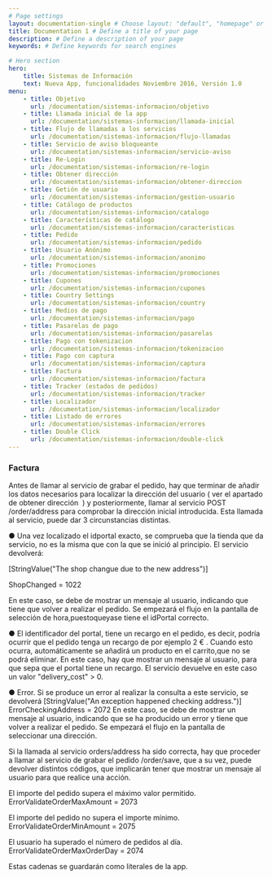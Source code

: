 ```yaml
---
# Page settings
layout: documentation-single # Choose layout: "default", "homepage" or "documentation-archive"
title: Documentation 1 # Define a title of your page
description: # Define a description of your page
keywords: # Define keywords for search engines

# Hero section
hero:
    title: Sistemas de Información
    text: Nueva App, funcionalidades Noviembre 2016, Versión 1.0
menu:
    - title: Objetivo
      url: /documentation/sistemas-informacion/objetivo
    - title: Llamada inicial de la app
      url: /documentation/sistemas-informacion/llamada-inicial
    - title: Flujo de llamadas a los servicios 
      url: /documentation/sistemas-informacion/flujo-llamadas
    - title: Servicio de aviso bloqueante
      url: /documentation/sistemas-informacion/servicio-aviso
    - title: Re-Login
      url: /documentation/sistemas-informacion/re-login
    - title: Obtener dirección
      url: /documentation/sistemas-informacion/obtener-direccion
    - title: Getión de usuario
      url: /documentation/sistemas-informacion/gestion-usuario
    - title: Catálogo de productos
      url: /documentation/sistemas-informacion/catalogo
    - title: Características de catálogo
      url: /documentation/sistemas-informacion/caracteristicas
    - title: Pedido
      url: /documentation/sistemas-informacion/pedido
    - title: Usuario Anónimo
      url: /documentation/sistemas-informacion/anonimo
    - title: Promociones
      url: /documentation/sistemas-informacion/promociones
    - title: Cupones
      url: /documentation/sistemas-informacion/cupones
    - title: Country Settings
      url: /documentation/sistemas-informacion/country
    - title: Medios de pago
      url: /documentation/sistemas-informacion/pago
    - title: Pasarelas de pago
      url: /documentation/sistemas-informacion/pasarelas
    - title: Pago con tokenizacion
      url: /documentation/sistemas-informacion/tokenizacion
    - title: Pago con captura
      url: /documentation/sistemas-informacion/captura
    - title: Factura
      url: /documentation/sistemas-informacion/factura
    - title: Tracker (estados de pedidos)
      url: /documentation/sistemas-informacion/tracker
    - title: Localizador
      url: /documentation/sistemas-informacion/localizador
    - title: Listado de errores
      url: /documentation/sistemas-informacion/errores
    - title: Double Click
      url: /documentation/sistemas-informacion/double-click
---
```


### Factura 

Antes de llamar al servicio de grabar el pedido, hay que terminar de añadir los datos necesarios para localizar la dirección del usuario ( ​ ver el apartado de obtener dirección ​ ) y posteriormente, llamar al servicio POST /order/address para comprobar la dirección inicial introducida. Esta llamada al servicio, puede dar 3 circunstancias distintas.

● Una vez localizado el idportal exacto, se comprueba que la tienda que da servicio, no es la misma que con la que se inició al principio. El servicio devolverá:

[StringValue("The shop changue due to the new address")]

ShopChanged = 1022 

En este caso, se debe de mostrar un mensaje al usuario, indicando que tiene que volver a realizar el pedido. Se empezará el flujo en la pantalla de selección de hora,puestoqueyase tiene el idPortal correcto. 

● El identificador del portal, tiene un recargo en el pedido, es decir, podría ocurrir que el pedido tenga un recargo de por ejemplo 2 € . Cuando esto ocurra, automáticamente se añadirá un producto en el carrito,que no se podrá eliminar. En este caso, hay que mostrar un mensaje al usuario, para que sepa que el portal tiene un recargo. El servicio devuelve en este caso un valor "delivery_cost" > 0.

● Error. Si se produce un error al realizar la consulta a este servicio, se devolverá  [StringValue("An exception happened checking address.")] ErrorCheckingAddress = 2072 En este caso, se debe de mostrar un mensaje al usuario, indicando que se ha producido un error y tiene que volver a realizar el pedido. Se empezará el flujo en la pantalla de seleccionar una dirección.

Si la llamada al servicio orders/address ha sido correcta, hay que proceder a llamar al servicio de grabar el pedido /order/save, que a su vez, puede devolver distintos códigos, que implicarán tener que mostrar un mensaje al usuario para que realice una acción.

 El importe del pedido supera el máximo valor permitido. ErrorValidateOrderMaxAmount = 2073 
 
 El importe del pedido no supera el importe mínimo. ErrorValidateOrderMinAmount = 2075 
 
 El usuario ha superado el número de pedidos al día. ​ErrorValidateOrderMaxOrderDay = 2074

 Estas cadenas se guardarán como literales de la app.  